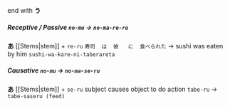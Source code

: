 end with **う**
##### Receptive / Passive `no-mu` -> `no-ma-re-ru`
**あ** [[Stems|stem]] + `re-ru`
`寿司  は  彼   に  食べられた` -> sushi was eaten by him
`sushi-wa-kare-ni-taberareta`
##### Causative `no-mu` -> `no-ma-se-ru`
**あ** [[Stems|stem]] + `se-ru`
subject causes object to do action
`tabe-ru` -> `tabe-saseru (feed)`